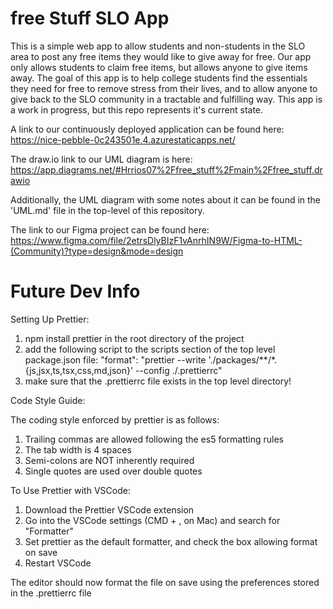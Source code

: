 # free Stuff SLO App
This is a simple web app to allow students and non-students in the SLO area to post any free items they would like to give away for free. 
Our app only allows students to claim free items, but allows anyone to give items away. The goal of this app is to help college students
find the essentials they need for free to remove stress from their lives, and to allow anyone to give back to the SLO community in a tractable
and fulfilling way. This app is a work in progress, but this repo represents it's current state. 

A link to our continuously deployed application can be found here: https://nice-pebble-0c243501e.4.azurestaticapps.net/

The draw.io link to our UML diagram is here: https://app.diagrams.net/#Hrrios07%2Ffree_stuff%2Fmain%2Ffree_stuff.drawio

Additionally, the UML diagram with some notes about it can be found in the 'UML.md' file in the top-level of this repository.

The link to our Figma project can be found here: https://www.figma.com/file/2etrsDlyBIzF1vAnrhIN9W/Figma-to-HTML-(Community)?type=design&mode=design

# Future Dev Info
Setting Up Prettier:

1. npm install prettier in the root directory of the project
2. add the following script to the scripts section of the top level package.json file:
  "format": "prettier --write './packages/**/*.{js,jsx,ts,tsx,css,md,json}' --config ./.prettierrc"
3. make sure that the .prettierrc file exists in the top level directory!

Code Style Guide:

The coding style enforced by prettier is as follows:
  1. Trailing commas are allowed following the es5 formatting rules
  2. The tab width is 4 spaces
  3. Semi-colons are NOT inherently required
  4. Single quotes are used over double quotes

To Use Prettier with VSCode:

1. Download the Prettier VSCode extension
2. Go into the VSCode settings (CMD + , on Mac) and search for "Formatter"
3. Set prettier as the default formatter, and check the box allowing format on save
4. Restart VSCode

The editor should now format the file on save using the preferences stored in the .prettierrc file
